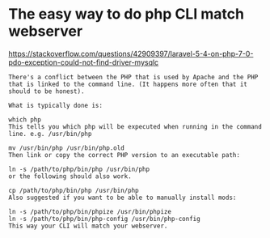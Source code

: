 # The easy way to do php CLI match webserver
https://stackoverflow.com/questions/42909397/laravel-5-4-on-php-7-0-pdo-exception-could-not-find-driver-mysqlc

```
There's a conflict between the PHP that is used by Apache and the PHP that is linked to the command line. (It happens more often that it should to be honest).

What is typically done is:

which php
This tells you which php will be expecuted when running in the command line. e.g. /usr/bin/php

mv /usr/bin/php /usr/bin/php.old
Then link or copy the correct PHP version to an executable path:

ln -s /path/to/php/bin/php /usr/bin/php
or the following should also work.

cp /path/to/php/bin/php /usr/bin/php
Also suggested if you want to be able to manually install mods:

ln -s /path/to/php/bin/phpize /usr/bin/phpize
ln -s /path/to/php/bin/php-config /usr/bin/php-config
This way your CLI will match your webserver.
```
